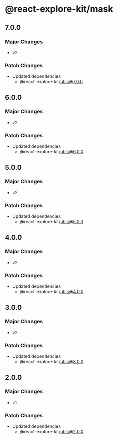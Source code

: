 # @react-explore-kit/mask

## 7.0.0

### Major Changes

- v2

### Patch Changes

- Updated dependencies
  - @react-explore-kit/utils@7.0.0

## 6.0.0

### Major Changes

- v2

### Patch Changes

- Updated dependencies
  - @react-explore-kit/utils@6.0.0

## 5.0.0

### Major Changes

- v2

### Patch Changes

- Updated dependencies
  - @react-explore-kit/utils@5.0.0

## 4.0.0

### Major Changes

- v2

### Patch Changes

- Updated dependencies
  - @react-explore-kit/utils@4.0.0

## 3.0.0

### Major Changes

- v2

### Patch Changes

- Updated dependencies
  - @react-explore-kit/utils@3.0.0

## 2.0.0

### Major Changes

- v1

### Patch Changes

- Updated dependencies
  - @react-explore-kit/utils@2.0.0
